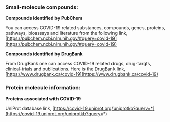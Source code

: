 ### Small-molecule compounds: 

**Compounds identified by PubChem**

You can access COVID-19 related substances, compounds, genes, proteins, pathways, bioassays and literature from the following link,
[https://pubchem.ncbi.nlm.nih.gov/#query=covid-19](https://pubchem.ncbi.nlm.nih.gov/#query=covid-19)

**Compounds identified by DrugBank**

From DrugBank one can access COVID-19 related drugs, drug-targts, clinical-trials and publications. Here is the DrugBank link,
[https://www.drugbank.ca/covid-19](https://www.drugbank.ca/covid-19)


### Protein molecule information:

**Proteins associated with COVID-19**

UniProt database link, 
[https://covid-19.uniprot.org/uniprotkb?query=*](https://covid-19.uniprot.org/uniprotkb?query=*)


